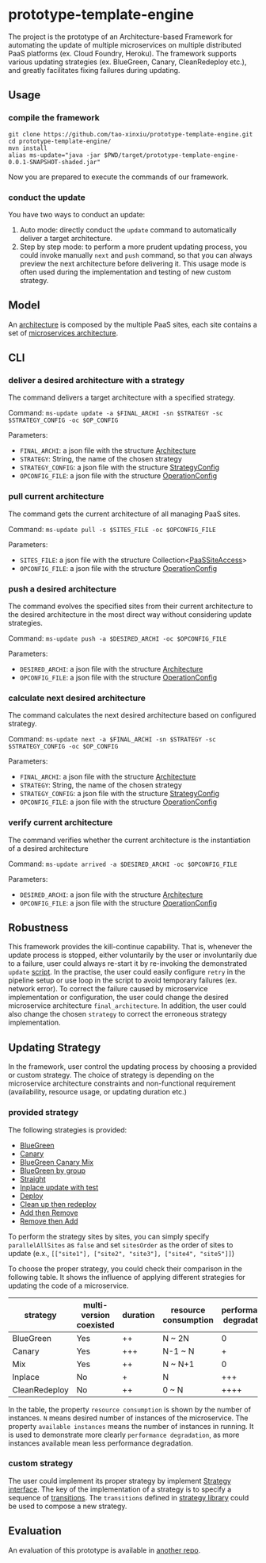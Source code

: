# prototype-template-engine
The project is the prototype of an Architecture-based Framework for automating the update of multiple microservices on multiple distributed PaaS platforms (ex. Cloud Foundry, Heroku). The framework supports various updating strategies (ex. BlueGreen, Canary, CleanRedeploy etc.), and greatly facilitates fixing failures during updating.

## Usage
### compile the framework
```
git clone https://github.com/tao-xinxiu/prototype-template-engine.git
cd prototype-template-engine/
mvn install
alias ms-update="java -jar $PWD/target/prototype-template-engine-0.0.1-SNAPSHOT-shaded.jar"
```
Now you are prepared to execute the commands of our framework.

### conduct the update
You have two ways to conduct an update:
1) Auto mode: directly conduct the `update` command to automatically deliver a target architecture.
2) Step by step mode: to perform a more prudent updating process, you could invoke manually `next` and `push` command, so that you can always preview the next architecture before delivering it. This usage mode is often used during the implementation and testing of new custom strategy.

## Model
An [architecture](https://github.com/tao-xinxiu/prototype-template-engine/blob/master/src/main/java/com/orange/model/architecture/Architecture.java) is composed by the multiple PaaS sites, each site contains a set of [microservices architecture](https://github.com/tao-xinxiu/prototype-template-engine/blob/master/src/main/java/com/orange/model/architecture/Microservice.java).

## CLI
### deliver a desired architecture with a strategy
The command delivers a target architecture with a specified strategy.  

Command: `ms-update update -a $FINAL_ARCHI -sn $STRATEGY -sc $STRATEGY_CONFIG -oc $OP_CONFIG`

Parameters: 
- `FINAL_ARCHI`: a json file with the structure [Architecture](https://github.com/tao-xinxiu/prototype-template-engine/blob/master/src/main/java/com/orange/model/architecture/Architecture.java)
- `STRATEGY`: String, the name of the chosen strategy
- `STRATEGY_CONFIG`: a json file with the structure [StrategyConfig](https://github.com/tao-xinxiu/prototype-template-engine/blob/master/src/main/java/com/orange/model/StrategyConfig.java)
- `OPCONFIG_FILE`: a json file with the structure [OperationConfig](https://github.com/tao-xinxiu/prototype-template-engine/blob/master/src/main/java/com/orange/model/OperationConfig.java)

### pull current architecture
The command gets the current architecture of all managing PaaS sites. 

Command: `ms-update pull -s $SITES_FILE -oc $OPCONFIG_FILE`

Parameters: 
- `SITES_FILE`: a json file with the structure Collection<[PaaSSiteAccess](https://github.com/tao-xinxiu/prototype-template-engine/blob/master/src/main/java/com/orange/model/PaaSSiteAccess.java)> 
- `OPCONFIG_FILE`: a json file with the structure [OperationConfig](https://github.com/tao-xinxiu/prototype-template-engine/blob/master/src/main/java/com/orange/model/OperationConfig.java)

### push a desired architecture
The command evolves the specified sites from their current architecture to the desired architecture in the most direct way without considering update strategies.  

Command: `ms-update push -a $DESIRED_ARCHI -oc $OPCONFIG_FILE`

Parameters: 
- `DESIRED_ARCHI`: a json file with the structure [Architecture](https://github.com/tao-xinxiu/prototype-template-engine/blob/master/src/main/java/com/orange/model/architecture/Architecture.java)
- `OPCONFIG_FILE`: a json file with the structure [OperationConfig](https://github.com/tao-xinxiu/prototype-template-engine/blob/master/src/main/java/com/orange/model/OperationConfig.java)

### calculate next desired architecture
The command calculates the next desired architecture based on configured strategy.  

Command: `ms-update next -a $FINAL_ARCHI -sn $STRATEGY -sc $STRATEGY_CONFIG -oc $OP_CONFIG`

Parameters: 
- `FINAL_ARCHI`: a json file with the structure [Architecture](https://github.com/tao-xinxiu/prototype-template-engine/blob/master/src/main/java/com/orange/model/architecture/Architecture.java)
- `STRATEGY`: String, the name of the chosen strategy
- `STRATEGY_CONFIG`: a json file with the structure [StrategyConfig](https://github.com/tao-xinxiu/prototype-template-engine/blob/master/src/main/java/com/orange/model/StrategyConfig.java)
- `OPCONFIG_FILE`: a json file with the structure [OperationConfig](https://github.com/tao-xinxiu/prototype-template-engine/blob/master/src/main/java/com/orange/model/OperationConfig.java)

### verify current architecture
The command verifies whether the current architecture is the instantiation of a desired architecture  

Command: `ms-update arrived -a $DESIRED_ARCHI -oc $OPCONFIG_FILE`

Parameters: 
- `DESIRED_ARCHI`: a json file with the structure [Architecture](https://github.com/tao-xinxiu/prototype-template-engine/blob/master/src/main/java/com/orange/model/architecture/Architecture.java)
- `OPCONFIG_FILE`: a json file with the structure [OperationConfig](https://github.com/tao-xinxiu/prototype-template-engine/blob/master/src/main/java/com/orange/model/OperationConfig.java)

## Robustness
This framework provides the kill-continue capability. That is, whenever the update process is stopped, either voluntarily by the user or involuntarily due to a failure, user could always re-start it by re-invoking the demonstrated  `update` [script](#client). In the practise, the user could easily configure `retry` in the pipeline setup or use loop in the script to avoid temporary failures (ex. network error). To correct the failure caused by microservice implementation or configuration, the user could change the desired microservice architecture `final_architecture`. In addition, the user could also change the chosen `strategy` to correct the erroneous strategy implementation.

## Updating Strategy
In the framework, user control the updating process by choosing a provided or custom strategy. The choice of strategy is depending on the microservice architecture constraints and non-functional requirement (availability, resource usage, or updating duration etc.)

### provided strategy
The following strategies is provided:
- [BlueGreen](https://github.com/tao-xinxiu/prototype-template-engine/blob/master/src/main/java/com/orange/strategy/impl/BlueGreenStrategy.java)
- [Canary](https://github.com/tao-xinxiu/prototype-template-engine/blob/master/src/main/java/com/orange/strategy/impl/CanaryStrategy.java)
- [BlueGreen Canary Mix](https://github.com/tao-xinxiu/prototype-template-engine/blob/master/src/main/java/com/orange/strategy/impl/BlueGreenCanaryMixStrategy.java)
- [BlueGreen by group](https://github.com/tao-xinxiu/prototype-template-engine/blob/master/src/main/java/com/orange/strategy/impl/BlueGreenGroupStrategy.java)
- [Straight](https://github.com/tao-xinxiu/prototype-template-engine/blob/master/src/main/java/com/orange/strategy/impl/StraightStrategy.java)
- [Inplace update with test](https://github.com/tao-xinxiu/prototype-template-engine/blob/master/src/main/java/com/orange/strategy/impl/InplaceTestStrategy.java)
- [Deploy](https://github.com/tao-xinxiu/prototype-template-engine/blob/master/src/main/java/com/orange/strategy/impl/DeployStrategy.java)
- [Clean up then redeploy](https://github.com/tao-xinxiu/prototype-template-engine/blob/master/src/main/java/com/orange/strategy/impl/CleanRedeployStrategy.java)
- [Add then Remove](https://github.com/tao-xinxiu/prototype-template-engine/blob/master/src/main/java/com/orange/strategy/impl/AddRemoveStrategy.java)
- [Remove then Add](https://github.com/tao-xinxiu/prototype-template-engine/blob/master/src/main/java/com/orange/strategy/impl/RemoveAddStrategy.java)

To perform the strategy sites by sites, you can simply specify `parallelAllSites` as `false` and set `sitesOrder` as the order of sites to update (e.x., `[["site1"], ["site2", "site3"], ["site4", "site5"]]`)

To choose the proper strategy, you could check their comparison in the following table. It shows the influence of applying different strategies for updating the code of a microservice.

| strategy | multi-version coexisted | duration | resource consumption | performance degradation | available instances |
|-----------|-----|-----|---------|-----|---------|
| BlueGreen | Yes | ++  | N ~ 2N  | 0   | N ~ 2N  |
| Canary    | Yes | +++ | N-1 ~ N | +   | N-1 ~ N |
| Mix       | Yes | ++  | N ~ N+1 | 0   | N ~ N+1 |
| Inplace   | No  | +   | N       | +++ | 0 ~ N   |
| CleanRedeploy | No | ++ | 0 ~ N | ++++ | 0 ~ N  |

In the table, the property `resource consumption` is shown by the number of instances. `N` means desired number of instances of the microservice. The property `available instances` means the number of instances in running. It is used to demonstrate more clearly `performance degradation`, as more instances available mean less performance degradation.

### custom strategy
The user could implement its proper strategy by implement [Strategy interface](https://github.com/tao-xinxiu/prototype-template-engine/blob/master/src/main/java/com/orange/strategy/Strategy.java). The key of the implementation of a strategy is to specify a sequence of [transitions](https://github.com/tao-xinxiu/prototype-template-engine/blob/master/src/main/java/com/orange/strategy/Transition.java). The `transitions` defined in [strategy library](https://github.com/tao-xinxiu/prototype-template-engine/blob/master/src/main/java/com/orange/strategy/StrategyLibrary.java) could be used to compose a new strategy.

## Evaluation
An evaluation of this prototype is available in [another repo](https://gitlab.com/xxtao/experiment).
